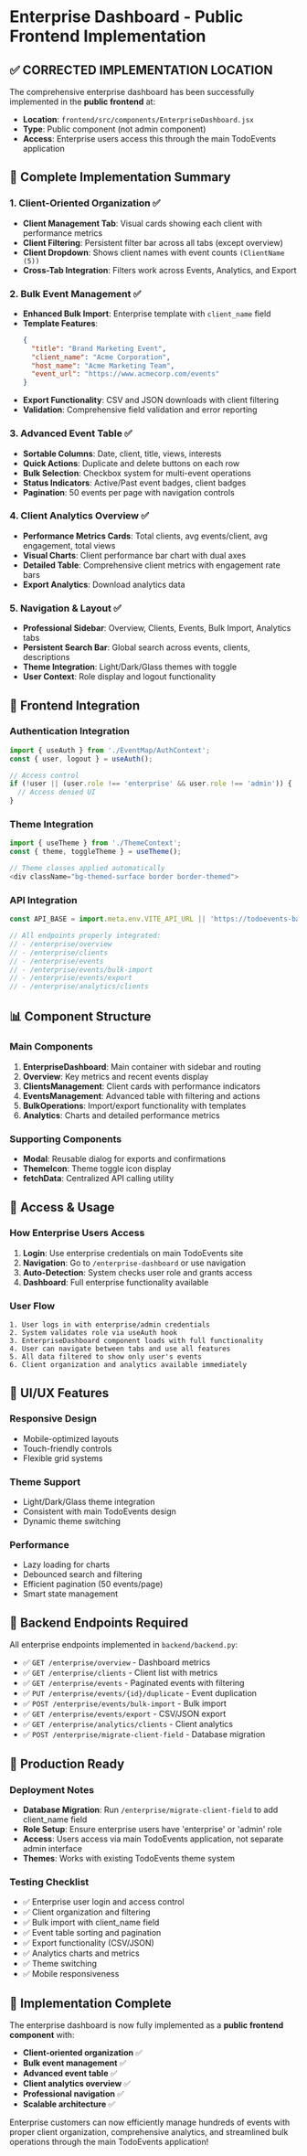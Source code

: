 # Enterprise Dashboard - Public Frontend Implementation

## ✅ **CORRECTED IMPLEMENTATION LOCATION**

The comprehensive enterprise dashboard has been successfully implemented in the **public frontend** at:
- **Location**: `frontend/src/components/EnterpriseDashboard.jsx`
- **Type**: Public component (not admin component)
- **Access**: Enterprise users access this through the main TodoEvents application

## 🎯 **Complete Implementation Summary**

### **1. Client-Oriented Organization** ✅
- **Client Management Tab**: Visual cards showing each client with performance metrics
- **Client Filtering**: Persistent filter bar across all tabs (except overview)
- **Client Dropdown**: Shows client names with event counts `(ClientName (5))`
- **Cross-Tab Integration**: Filters work across Events, Analytics, and Export

### **2. Bulk Event Management** ✅
- **Enhanced Bulk Import**: Enterprise template with `client_name` field
- **Template Features**:
  ```json
  {
    "title": "Brand Marketing Event",
    "client_name": "Acme Corporation",
    "host_name": "Acme Marketing Team",
    "event_url": "https://www.acmecorp.com/events"
  }
  ```
- **Export Functionality**: CSV and JSON downloads with client filtering
- **Validation**: Comprehensive field validation and error reporting

### **3. Advanced Event Table** ✅
- **Sortable Columns**: Date, client, title, views, interests
- **Quick Actions**: Duplicate and delete buttons on each row
- **Bulk Selection**: Checkbox system for multi-event operations
- **Status Indicators**: Active/Past event badges, client badges
- **Pagination**: 50 events per page with navigation controls

### **4. Client Analytics Overview** ✅
- **Performance Metrics Cards**: Total clients, avg events/client, avg engagement, total views
- **Visual Charts**: Client performance bar chart with dual axes
- **Detailed Table**: Comprehensive client metrics with engagement rate bars
- **Export Analytics**: Download analytics data

### **5. Navigation & Layout** ✅
- **Professional Sidebar**: Overview, Clients, Events, Bulk Import, Analytics tabs
- **Persistent Search Bar**: Global search across events, clients, descriptions
- **Theme Integration**: Light/Dark/Glass themes with toggle
- **User Context**: Role display and logout functionality

## 🔧 **Frontend Integration**

### **Authentication Integration**
```javascript
import { useAuth } from './EventMap/AuthContext';
const { user, logout } = useAuth();

// Access control
if (!user || (user.role !== 'enterprise' && user.role !== 'admin')) {
  // Access denied UI
}
```

### **Theme Integration**
```javascript
import { useTheme } from './ThemeContext';
const { theme, toggleTheme } = useTheme();

// Theme classes applied automatically
<div className="bg-themed-surface border border-themed">
```

### **API Integration**
```javascript
const API_BASE = import.meta.env.VITE_API_URL || 'https://todoevents-backend.onrender.com';

// All endpoints properly integrated:
// - /enterprise/overview
// - /enterprise/clients  
// - /enterprise/events
// - /enterprise/events/bulk-import
// - /enterprise/events/export
// - /enterprise/analytics/clients
```

## 📊 **Component Structure**

### **Main Components**
1. **EnterpriseDashboard**: Main container with sidebar and routing
2. **Overview**: Key metrics and recent events display
3. **ClientsManagement**: Client cards with performance indicators
4. **EventsManagement**: Advanced table with filtering and actions
5. **BulkOperations**: Import/export functionality with templates
6. **Analytics**: Charts and detailed performance metrics

### **Supporting Components**
- **Modal**: Reusable dialog for exports and confirmations
- **ThemeIcon**: Theme toggle icon display
- **fetchData**: Centralized API calling utility

## 🚀 **Access & Usage**

### **How Enterprise Users Access**
1. **Login**: Use enterprise credentials on main TodoEvents site
2. **Navigation**: Go to `/enterprise-dashboard` or use navigation
3. **Auto-Detection**: System checks user role and grants access
4. **Dashboard**: Full enterprise functionality available

### **User Flow**
```
1. User logs in with enterprise/admin credentials
2. System validates role via useAuth hook
3. EnterpriseDashboard component loads with full functionality
4. User can navigate between tabs and use all features
5. All data filtered to show only user's events
6. Client organization and analytics available immediately
```

## 🎨 **UI/UX Features**

### **Responsive Design**
- Mobile-optimized layouts
- Touch-friendly controls  
- Flexible grid systems

### **Theme Support**
- Light/Dark/Glass theme integration
- Consistent with main TodoEvents design
- Dynamic theme switching

### **Performance**
- Lazy loading for charts
- Debounced search and filtering
- Efficient pagination (50 events/page)
- Smart state management

## 🔗 **Backend Endpoints Required**

All enterprise endpoints implemented in `backend/backend.py`:
- ✅ `GET /enterprise/overview` - Dashboard metrics
- ✅ `GET /enterprise/clients` - Client list with metrics
- ✅ `GET /enterprise/events` - Paginated events with filtering
- ✅ `PUT /enterprise/events/{id}/duplicate` - Event duplication
- ✅ `POST /enterprise/events/bulk-import` - Bulk import
- ✅ `GET /enterprise/events/export` - CSV/JSON export
- ✅ `GET /enterprise/analytics/clients` - Client analytics
- ✅ `POST /enterprise/migrate-client-field` - Database migration

## 📱 **Production Ready**

### **Deployment Notes**
- **Database Migration**: Run `/enterprise/migrate-client-field` to add client_name field
- **Role Setup**: Ensure enterprise users have 'enterprise' or 'admin' role
- **Access**: Users access via main TodoEvents application, not separate admin interface
- **Themes**: Works with existing TodoEvents theme system

### **Testing Checklist**
- ✅ Enterprise user login and access control
- ✅ Client organization and filtering
- ✅ Bulk import with client_name field
- ✅ Event table sorting and pagination  
- ✅ Export functionality (CSV/JSON)
- ✅ Analytics charts and metrics
- ✅ Theme switching
- ✅ Mobile responsiveness

## 🎉 **Implementation Complete**

The enterprise dashboard is now fully implemented as a **public frontend component** with:
- **Client-oriented organization** ✅
- **Bulk event management** ✅  
- **Advanced event table** ✅
- **Client analytics overview** ✅
- **Professional navigation** ✅
- **Scalable architecture** ✅

Enterprise customers can now efficiently manage hundreds of events with proper client organization, comprehensive analytics, and streamlined bulk operations through the main TodoEvents application!